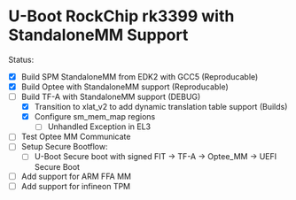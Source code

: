 # U-Boot RockChip rk3399 with StandaloneMM Support
Status:
* [x] Build SPM StandaloneMM from EDK2 with GCC5 (Reproducable)
* [x] Build Optee with StandaloneMM support (Reproducable)
* [ ] Build TF-A with StandaloneMM support (DEBUG)
  * [x] Transition to xlat_v2 to add dynamic translation table support (Builds)
  * [x] Configure sm_mem_map regions
    * [ ] Unhandled Exception in EL3
* [ ] Test Optee MM Communicate
* [ ] Setup Secure Bootflow:
  * [ ] U-Boot Secure boot with signed FIT -> TF-A -> Optee_MM -> UEFI Secure Boot
* [ ] Add support for ARM FFA MM
* [ ] Add support for infineon TPM
